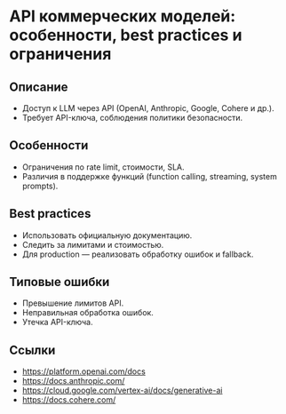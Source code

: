 # API коммерческих моделей: особенности, best practices и ограничения

## Описание
- Доступ к LLM через API (OpenAI, Anthropic, Google, Cohere и др.).
- Требует API-ключа, соблюдения политики безопасности.

## Особенности
- Ограничения по rate limit, стоимости, SLA.
- Различия в поддержке функций (function calling, streaming, system prompts).

## Best practices
- Использовать официальную документацию.
- Следить за лимитами и стоимостью.
- Для production — реализовать обработку ошибок и fallback.

## Типовые ошибки
- Превышение лимитов API.
- Неправильная обработка ошибок.
- Утечка API-ключа.

## Ссылки
- https://platform.openai.com/docs
- https://docs.anthropic.com/
- https://cloud.google.com/vertex-ai/docs/generative-ai
- https://docs.cohere.com/ 